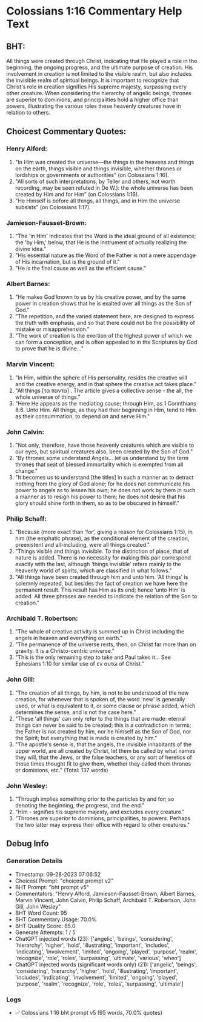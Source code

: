 # Colossians 1:16 Commentary Help Text

## BHT:
All things were created through Christ, indicating that He played a role in the beginning, the ongoing progress, and the ultimate purpose of creation. His involvement in creation is not limited to the visible realm, but also includes the invisible realm of spiritual beings. It is important to recognize that Christ's role in creation signifies His supreme majesty, surpassing every other creature. When considering the hierarchy of angelic beings, thrones are superior to dominions, and principalities hold a higher office than powers, illustrating the various roles these heavenly creatures have in relation to others.

## Choicest Commentary Quotes:
### Henry Alford:
1. "In Him was created the universe—the things in the heavens and things on the earth, things visible and things invisible, whether thrones or lordships or governments or authorities" (on Colossians 1:16). 
2. "All sorts of such interpretations, by Teller and others, not worth recording, may be seen refuted in De W.): the whole universe has been created by Him and for Him" (on Colossians 1:16).
3. "He Himself is before all things, all things, and in Him the universe subsists" (on Colossians 1:17).

### Jamieson-Fausset-Brown:
1. "The 'in Him' indicates that the Word is the ideal ground of all existence; the 'by Him,' below, that He is the instrument of actually realizing the divine idea."
2. "His essential nature as the Word of the Father is not a mere appendage of His incarnation, but is the ground of it."
3. "He is the final cause as well as the efficient cause."

### Albert Barnes:
1. "He makes God known to us by his creative power, and by the same power in creation shows that he is exalted over all things as the Son of God."
2. "The repetition, and the varied statement here, are designed to express the truth with emphasis, and so that there could not be the possibility of mistake or misapprehension."
3. "The work of creation is the exertion of the highest power of which we can form a conception, and is often appealed to in the Scriptures by God to prove that he is divine..."

### Marvin Vincent:
1. "In Him, within the sphere of His personality, resides the creative will and the creative energy, and in that sphere the creative act takes place."
2. "All things [τα παντα] . The article gives a collective sense - the all, the whole universe of things."
3. "Here He appears as the mediating cause; through Him, as 1 Corinthians 8:6. Unto Him. All things, as they had their beginning in Him, tend to Him as their consummation, to depend on and serve Him."

### John Calvin:
1. "Not only, therefore, have those heavenly creatures which are visible to our eyes, but spiritual creatures also, been created by the Son of God."
2. "By thrones some understand Angels... let us understand by the term thrones that seat of blessed immortality which is exempted from all change."
3. "It becomes us to understand [the titles] in such a manner as to detract nothing from the glory of God alone; for he does not communicate his power to angels as to lessen his own; he does not work by them in such a manner as to resign his power to them; he does not desire that his glory should shine forth in them, so as to be obscured in himself."

### Philip Schaff:
1. "Because (more exact than ‘for’, giving a reason for Colossians 1:15), in him (the emphatic phrase), as the conditional element of the creation, preexistent and all-including, were all things created." 
2. "Things visible and things invisible. To the distinction of place, that of nature is added. There is no necessity for making this pair correspond exactly with the last, although ‘things invisible’ refers mainly to the heavenly world of spirits, which are classified in what follows."
3. "All things have been created through him and unto him. ‘All things’ is solemnly repeated, but besides the fact of creation we have here the permanent result. This result has Him as its end; hence ‘unto Him’ is added. All three phrases are needed to indicate the relation of the Son to creation."

### Archibald T. Robertson:
1. "The whole of creative activity is summed up in Christ including the angels in heaven and everything on earth."
2. "The permanence of the universe rests, then, on Christ far more than on gravity. It is a Christo-centric universe."
3. "This is the only remaining step to take and Paul takes it... See Ephesians 1:10 for similar use of εν αυτω of Christ."

### John Gill:
1. "The creation of all things, by him, is not to be understood of the new creation, for whenever that is spoken of, the word 'new' is generally used, or what is equivalent to it, or some clause or phrase added, which determines the sense, and is not the case here."
2. "These 'all things' can only refer to the things that are made: eternal things can never be said to be created; this is a contradiction in terms; the Father is not created by him, nor he himself as the Son of God, nor the Spirit; but everything that is made is created by him."
3. "The apostle's sense is, that the angels, the invisible inhabitants of the upper world, are all created by Christ, let them be called by what names they will, that the Jews, or the false teachers, or any sort of heretics of those times thought fit to give them, whether they called them thrones or dominions, etc." (Total: 137 words)

### John Wesley:
1. "Through implies something prior to the particles by and for; so denoting the beginning, the progress, and the end."
2. "Him - signifies his supreme majesty, and excludes every creature."
3. "Thrones are superior to dominions; principalities, to powers. Perhaps the two latter may express their office with regard to other creatures."


## Debug Info
### Generation Details
- Timestamp: 09-28-2023 07:06:52
- Choicest Prompt: "choicest prompt v2"
- BHT Prompt: "bht prompt v5"
- Commentators: "Henry Alford, Jamieson-Fausset-Brown, Albert Barnes, Marvin Vincent, John Calvin, Philip Schaff, Archibald T. Robertson, John Gill, John Wesley"
- BHT Word Count: 95
- BHT Commentary Usage: 70.0%
- BHT Quality Score: 85.0
- Generate Attempts: 1 / 5
- ChatGPT injected words (23):
	['angelic', 'beings', 'considering', 'hierarchy', 'higher', 'hold', 'illustrating', 'important', 'includes', 'indicating', 'involvement', 'limited', 'ongoing', 'played', 'purpose', 'realm', 'recognize', 'role', 'roles', 'surpassing', 'ultimate', 'various', 'when']
- ChatGPT injected words (significant words only) (21):
	['angelic', 'beings', 'considering', 'hierarchy', 'higher', 'hold', 'illustrating', 'important', 'includes', 'indicating', 'involvement', 'limited', 'ongoing', 'played', 'purpose', 'realm', 'recognize', 'role', 'roles', 'surpassing', 'ultimate']

### Logs
- ✅ Colossians 1:16 bht prompt v5 (95 words, 70.0% quotes)